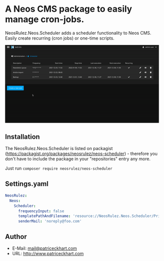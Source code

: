 # A Neos CMS package to easily manage cron-jobs.

NeosRulez.Neos.Scheduler adds a scheduler functionality to Neos CMS. Easily create recurring (cron jobs) or one-time scripts.

![Scheduler](https://raw.githubusercontent.com/patriceckhart/NeosRulez.Neos.Scheduler/master/Preview.gif)

## Installation

The NeosRulez.Neos.Scheduler is listed on packagist (https://packagist.org/packages/neosrulez/neos-scheduler) - therefore you don't have to include the package in your "repositories" entry any more.

Just run ```composer require neosrulez/neos-scheduler```

## Settings.yaml

```yaml
NeosRulez:
  Neos:
    Scheduler:
      frequencyInput: false
      templatePathAndFilename: 'resource://NeosRulez.Neos.Scheduler/Private/Templates/Mail/Task.html'
      senderMail: 'noreply@foo.com'
```

## Author

* E-Mail: mail@patriceckhart.com
* URL: http://www.patriceckhart.com
